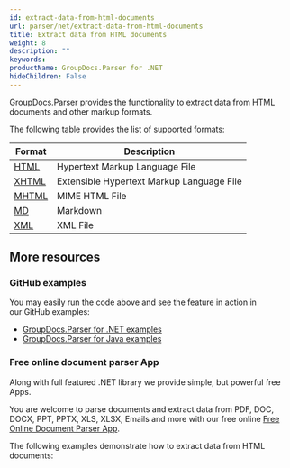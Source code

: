 ```yaml
---
id: extract-data-from-html-documents
url: parser/net/extract-data-from-html-documents
title: Extract data from HTML documents
weight: 8
description: ""
keywords: 
productName: GroupDocs.Parser for .NET
hideChildren: False
---
```

GroupDocs.Parser provides the functionality to extract data from HTML documents and other markup formats.

The following table provides the list of supported formats:

| Format | Description |
| --- | --- |
| [HTML](https://wiki.fileformat.com/web/html/) | Hypertext Markup Language File |
| [XHTML](https://wiki.fileformat.com/web/xhtml/) | Extensible Hypertext Markup Language File |
| [MHTML](https://wiki.fileformat.com/web/mhtml/) | MIME HTML File |
| [MD](https://wiki.fileformat.com/word-processing/md/) | Markdown |
| [XML](https://wiki.fileformat.com/web/xml/) | XML File |

## More resources

### GitHub examples

You may easily run the code above and see the feature in action in our GitHub examples:

*   [GroupDocs.Parser for .NET examples](https://github.com/groupdocs-parser/GroupDocs.Parser-for-.NET)    
*   [GroupDocs.Parser for Java examples](https://github.com/groupdocs-parser/GroupDocs.Parser-for-Java)    

### Free online document parser App

Along with full featured .NET library we provide simple, but powerful free Apps.

You are welcome to parse documents and extract data from PDF, DOC, DOCX, PPT, PPTX, XLS, XLSX, Emails and more with our free online [Free Online Document Parser App](https://products.groupdocs.app/parser).

The following examples demonstrate how to extract data from HTML documents:
